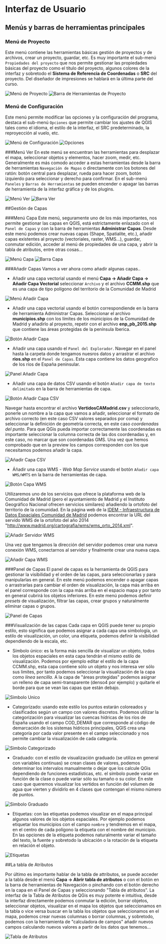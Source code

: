 # Interfaz de Usuario

## Menús y barras de herramientas principales

### Menú de Proyecto
Este menú contiene las herramientas básicas gestión de proyectos y de archivos, crear un proyecto, guardar, etc.
Es muy importante el sub-menú `Propiedades del proyecto` que nos permite gestionar las propiedades básicas del proyecto como el título del proyecto, algunos colores de la interfaz y sobretodo el **Sistema de Referencia de Coordenadas** o **SRC** del proyecto.
Del diseñador de impresiones se hablará en la última parte del curso.

![Menú de Proyecto](imgs/interfaz/MenuProyecto.PNG)
![Barra de Herramientas de Proyecto](imgs/interfaz/BarraProyecto.PNG)

### Menú de Configuración
Este menú permite modificar las opciones y la configuración del programa, destaca el sub-menú `Opciones` que permite cambiar los ajustes de QGIS tales como el idioma, el estilo de la interfaz, el SRC predeterminado, la reproyección al vuelo, etc.

![Menú de Configuración](imgs/interfaz/MenuConfiguracion.PNG)
![Opciones](imgs/interfaz/Opciones.PNG)

###Menú Ver
En este menú se encuentran las herramientas para desplazar el mapa, seleccionar objetos y elementos, hacer zoom, medir, etc. Generalmente es más comodo acceder a estas herramientas desde la barra de herramientas `Navegación de Mapas` o directamente con los botones del ratón: botón central para desplazar, rueda para hacer zoom, botón izquierdo para seleccionar y derecho para confirmar.
En el sub-menú `Paneles` y `Barras de Herramientas` se pueden encender o apagar las barras de herramienta de la interfaz gráfica y de los plugins.

![Menú Ver](imgs/interfaz/MenuVer.PNG)
![Barra Ver](imgs/interfaz/BarraVer.PNG)

##Gestión de Capas

###Menú Capa
Este menú, seguramente uno de los más importantes, nos permite gestionar las capas en QGIS, está estrictamente enlazado con el `Panel de Capas` y con la barra de herramientas **Administrar Capas**. Desde este menú podemos crear nuevas capas (Shape, Spatialite, etc.), añadir capas existentes al proyecto (vectoriales, raster, WMS...), guardar, conmutar edición, acceder al menú de propiedades de una capa, y abrir la tabla de atributos, entre otras cosas... 

![Menú Capa](imgs/interfaz/MenuCapa.PNG)
![Barra Capa](imgs/interfaz/BarraCapa.PNG)

###Añadir Capas
Vamos a ver ahora como añadir algunas capas..

* Añadir una capa vectorial usando el menú **Capa -> Añadir Capa -> Añadir Capa Vectorial** seleccionar `Archivo` y el archivo **CCMM.shp** que es una capa de tipo polígono del territorio de la Comunidad de Madrid

![Menú Añadir Capa](imgs/interfaz/MenuAnadirCapa.PNG)

* Añadir una capa vectorial usando el botón correspondiende en la barra de herramienta Administrar Capas. Seleccionar el archivo **municipios.shp** con los límites de los múnicipios de la Comunidad de Madrid y añadirlo al proyecto, repetir con el archivo **enp_pb_2015.shp** que contiene las áreas protegidas de la península Iberica.

![Botón Añadir Capa](imgs/interfaz/BotonAnadirCapa.PNG)

* Añadir una capa usando el `Panel del Explorador`. Navegar en el panel hasta la carpeta donde tengamos nuesros datos y arrastrar el archivo **rios.shp** en el `Panel de Capas`. Esta capa contiene los datos geografico de los ríos de España peninsular.

![Panel Añadir Capa](imgs/interfaz/PanelAnadirCapa.PNG)

* Añadir una capa de datos CSV usando el botón `Añadir capa de texto delimitado` en la barra de herramientas de capa.

![Botón Añadir Capa CSV](imgs/interfaz/AnadirCapaCSV.PNG)

 Navegar hasta encontrar el archivo **VertidosCAMadrid.csv** y seleccionarlo, ponerle un nombre a la capa que vamos a añadir, seleccionar el formato de archivo correcto (en este caso CSV valores separados por coma) y seleccionar la definición de geometría correcta, en este caso *coordenadas del punto*. Para que QGis pueda importar correctamente las coordenadas es importante seleccionar la columna correcta de las dos coordenadas y, en este caso, no marcar que son coordenadas GMS. Una vez que hemos comprobado que en la preview los campos corresponden con los que necesitamos podemos añadir la capa.

![Añadir Capa CSV](imgs/interfaz/ImportarCSV.PNG)

* Áñadir una capa WMS - *Web Map Service* usando el botón `Añadir capa WMS/WMTS` en la barra de herramientas de capa.

![Botón Capa WMS](imgs/interfaz/AnadirWMS.PNG)

Utilizaremos uno de los servicios que ofrece la plataforma web de la Comunidad de Madrid (pero el ayuntamiento de Madrid y el Instituto Geográfico Nacional ofrecen servicios similares) añadiendo la ortofoto del territorio de la comunidad. En la página web de la [IDEM - Infraestructura de Datos Espaciales Comunidad de Madrid](http://www.madrid.org/cartografia/idem/html/web/ortofotografias.htm) podemos encontrar la URL del servido WMS de la ortofoto del año 2014 "http://www.madrid.org/cartografia/wms/wms_orto_2014.xml".

![Añadir Servidor WMS](imgs/interfaz/ConexionWMS.PNG)

Una vez que tengamos la dirección del servidor podemos crear una nueva conexión WMS, conectarnos al servidor y finalmente crear una nueva capa.

![Añadir Capa WMS](imgs/interfaz/AnadirWMS.PNG)

###Panel de Capas
El panel de capas es la herramienta de QGIS para gestionar la visibilidad y el orden de las capas, para seleccionarlas y para manipularlas en general. En este menú podemos encender o apagar capas o arrastrarlas para cambiar el orden de visualización, la capa más arriba en el panel corresponde con la capa más arriba en el espacio mapa y por tanto en general cubrirá los objetos inferiores. En este menú podemos definir *presets* de visualización, filtrar las capas, crear grupos y naturalmente eliminar capas o grupos.


![Panel de Capas](imgs/interfaz/PanelCapas.PNG)

###Visualización de las capas
Cada capa en QGIS puede tener su propio estilo, esto significa que podemos asignar a cada capa una simbología, un estilo de visualización, un color, una etiqueta, podemos definir la visibilidad dependiendo de la escala, etc.

* Símbolo único: es la forma más sencilla de visualizar un objeto, todos los objetos espaciales en esta capa tendrán el mismo estilo de visualización.
Podemos por ejemplo editar el estilo de la capa CCMM.shp, esta capa contiene sólo un objeto y nos interesa ver sólo sus limites, por tanto podemos seleccionar la visualización de la capa como *línea sencilla*.
A la capa de "áreas protegidas" podemos asignar un relleno de capa semi-transparente (denso4 por ejemplo) y quitarle el borde para que se vean las capas que están debajo.

![Simbolo Unico](imgs/interfaz/SimboloUnico.PNG)

* Categorizado: usando este estilo los puntos estarán coloreados y clasificados según un campo con valores discretos. Podemos utilizar la categorización para visualizar las cuencas hídricas de los ríos de España usando el campo COD_DEMAR que corresponde al código de demarcación de los sistemas hídricos principales, QGIS crea una categoría por cada valor presente en el campo seleccionado y nos permite cambiar la visualización de cada categoria.

![Simbolo Categorizado](imgs/interfaz/SimboloCategorizado.PNG)

* Graduado: con el estilo de visualización graduado (se utiliza en general con variables continuas) se crean clases de valores, podemos determinar los intervalos manualmente o dejar que los calcule QGis dependiendo de funciones estadísticas, etc. el símbolo puede variar en función de la clase o puede variar sólo su tamaño o su color. En este caso que queremos visualizar los vertidos en función del volumen de agua que vierten y dividirlo en 4 clases que contengan el mismo número de puntos.

![Simbolo Graduado](imgs/interfaz/SimboloGraduado.PNG)

* Etiquetas: con las etiquetas podemos visualizar en el mapa principal algunos valores de los objetos espaciales. Por ejemplo podemos etiquetar los municipios con el campo `nombre` y tendremos en el mapa, en el centro de cada polígono la etiqueta con el nombre del municipio. En las opciones de la etiqueta podemos naturalmente variar el tamaño del texto, la fuente y sobretodo la ubícación o la rotación de la etiqueta en relación el objeto.

![Etiquetas](imgs/interfaz/Etiquetas.PNG)

##La tabla de Atributos

Por último es importante hablar de la tabla de attributos, se puede acceder a la tabla desde el menú **Capa -> Abrir tabla de atributos** o con el botón en la barra de herramientas de Navegación o pinchando con el botón derecho en la capa en el Panel de Capas y seleccionando "Tabla de atributos". La interfaz de la Tabla de Atributos de QGis es muy potente e intuitiva, desde la interfaz directamente podemos conmutar la edición, borrar objetos, seleccionar objetos, visualizar en el mapa los objetos que seleccionamos en la tabla o vice versa buscar en la tabla los objetos que seleccionamos en el mapa, podemos crear nuevas columnas o borrar columnas, y sobretodo, podemos con la herramienta de "calculadora de campos" añadir nuevos campos calculando nuevos valores a partir de los datos que tenemos...

![Tabla de Atributos](imgs/interfaz/Tabla.PNG)
